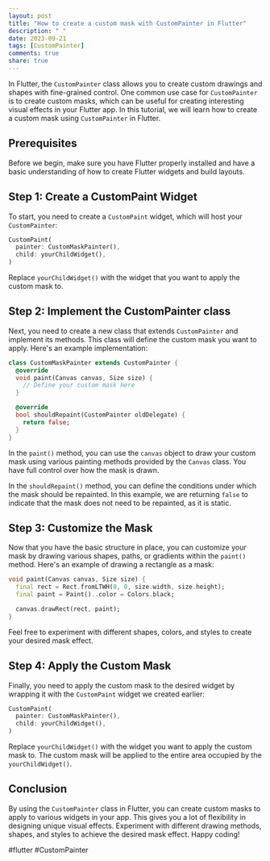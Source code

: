 ```yaml
---
layout: post
title: "How to create a custom mask with CustomPainter in Flutter"
description: " "
date: 2023-09-21
tags: [CustomPainter]
comments: true
share: true
---
```


In Flutter, the `CustomPainter` class allows you to create custom drawings and shapes with fine-grained control. One common use case for `CustomPainter` is to create custom masks, which can be useful for creating interesting visual effects in your Flutter app. In this tutorial, we will learn how to create a custom mask using `CustomPainter` in Flutter.

## Prerequisites

Before we begin, make sure you have Flutter properly installed and have a basic understanding of how to create Flutter widgets and build layouts.

## Step 1: Create a CustomPaint Widget

To start, you need to create a `CustomPaint` widget, which will host your `CustomPainter`:

```dart
CustomPaint(
  painter: CustomMaskPainter(),
  child: yourChildWidget(),
)
```

Replace `yourChildWidget()` with the widget that you want to apply the custom mask to.

## Step 2: Implement the CustomPainter class

Next, you need to create a new class that extends `CustomPainter` and implement its methods. This class will define the custom mask you want to apply. Here's an example implementation:

```dart
class CustomMaskPainter extends CustomPainter {
  @override
  void paint(Canvas canvas, Size size) {
    // Define your custom mask here
  }

  @override
  bool shouldRepaint(CustomPainter oldDelegate) {
    return false;
  }
}
```

In the `paint()` method, you can use the `canvas` object to draw your custom mask using various painting methods provided by the `Canvas` class. You have full control over how the mask is drawn.

In the `shouldRepaint()` method, you can define the conditions under which the mask should be repainted. In this example, we are returning `false` to indicate that the mask does not need to be repainted, as it is static.

## Step 3: Customize the Mask

Now that you have the basic structure in place, you can customize your mask by drawing various shapes, paths, or gradients within the `paint()` method. Here's an example of drawing a rectangle as a mask:

```dart
void paint(Canvas canvas, Size size) {
  final rect = Rect.fromLTWH(0, 0, size.width, size.height);
  final paint = Paint()..color = Colors.black;

  canvas.drawRect(rect, paint);
}
```

Feel free to experiment with different shapes, colors, and styles to create your desired mask effect.

## Step 4: Apply the Custom Mask

Finally, you need to apply the custom mask to the desired widget by wrapping it with the `CustomPaint` widget we created earlier:

```dart
CustomPaint(
  painter: CustomMaskPainter(),
  child: yourChildWidget(),
)
```

Replace `yourChildWidget()` with the widget you want to apply the custom mask to. The custom mask will be applied to the entire area occupied by the `yourChildWidget()`.

## Conclusion

By using the `CustomPainter` class in Flutter, you can create custom masks to apply to various widgets in your app. This gives you a lot of flexibility in designing unique visual effects. Experiment with different drawing methods, shapes, and styles to achieve the desired mask effect. Happy coding!

#flutter #CustomPainter